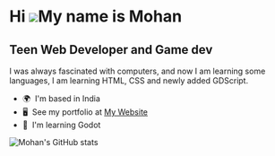 Hi ![](https://user-images.githubusercontent.com/18350557/176309783-0785949b-9127-417c-8b55-ab5a4333674e.gif)My name is Mohan
=============================================================================================================================

Teen Web Developer and Game dev
-------------------------------

I was always fascinated with computers, and now I am learning some languages, I am learning HTML, CSS and newly added GDScript.

*   🌍  I'm based in India
*   🖥️  See my portfolio at [My Website](http://mohan-sivamani.is-a.dev)
*   🧠  I'm learning Godot


![Mohan's GitHub stats](https://github-readme-stats.vercel.app/api?username=mohan-sivamani&show_icons=true&theme=catppuccin_mocha)
